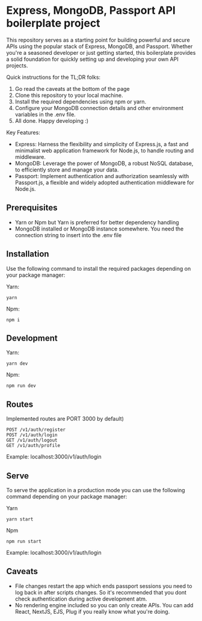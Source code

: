 
# Express, MongoDB, Passport API boilerplate project
This repository serves as a starting point for building powerful and secure APIs using the popular stack of Express, MongoDB, and Passport. Whether you're a seasoned developer or just getting started, this boilerplate provides a solid foundation for quickly setting up and developing your own API projects.

Quick instructions for the TL;DR folks:

1. Go read the caveats at the bottom of the page
2.  Clone this repository to your local machine.
3.  Install the required dependencies using npm or yarn.
4.  Configure your MongoDB connection details and other environment variables in the .env file.
5.  All done. Happy developing :)


Key Features:

-   Express: Harness the flexibility and simplicity of Express.js, a fast and minimalist web application framework for Node.js, to handle routing and middleware.
-   MongoDB: Leverage the power of MongoDB, a robust NoSQL database, to efficiently store and manage your data.
-   Passport: Implement authentication and authorization seamlessly with Passport.js, a flexible and widely adopted authentication middleware for Node.js.




## Prerequisites

- Yarn or Npm but Yarn is preferred for better dependency handling
- MongoDB installed or MongoDB instance somewhere. You need the connection string to insert into the .env file

## Installation
Use the following command to install the required packages depending on your package manager:

Yarn:

    yarn
    
Npm:

    npm i
    
## Development

Yarn:

    yarn dev
    
Npm:

    npm run dev

## Routes
Implemented routes are PORT 3000 by default)

    POST /v1/auth/register
    POST /v1/auth/login
    GET /v1/auth/logout
    GET /v1/auth/profile

Example: localhost:3000/v1/auth/login

## Serve
To serve the application in a production mode you can use the following command depending on your package manager:

Yarn

    yarn start
    
Npm

    npm run start
Example: localhost:3000/v1/auth/login

## Caveats

- File changes restart the app which ends passport sessions you need to log back in after scripts changes. So it's recommended that you dont check authentication during active development atm. 
- No rendering engine included so you can only create APIs. You can add React, NextJS, EJS, Plug if you really know what you're doing.
